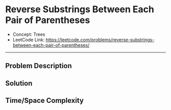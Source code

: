 # Reverse Substrings Between Each Pair of Parentheses

- Concept: Trees
- LeetCode Link: https://leetcode.com/problems/reverse-substrings-between-each-pair-of-parentheses/

---

## Problem Description

## Solution

## Time/Space Complexity

